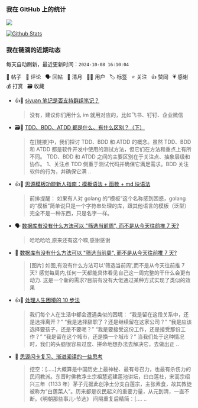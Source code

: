 ### 我在 GitHub 上的统计

<a title="Hits" target="_blank" href="https://github.com/Crowds21/Crowds21"><img src="https://hits.b3log.org/crowds21/crowds21.svg"></a>

[![Github Stats](https://github-readme-stats.vercel.app/api?username=crowds21&theme=tokyonight&show_icons=true)](https://github.com/crowds21)

<!--events start -->

### 我在链滴的近期动态

每天自动刷新，最近更新时间：`2024-10-08 16:10:04`

📝 帖子 &nbsp; 💬 评论 &nbsp; 🗣 回帖 &nbsp; 🌙 清月 &nbsp; 👨‍💻 用户 &nbsp; 🏷️ 标签 &nbsp; ⭐️ 关注 &nbsp; 👍 赞同 &nbsp; 💗 感谢 &nbsp; 💰 打赏 &nbsp; 🗃 收藏

* 👍💬 [siyuan 笔记是否支持群组笔记？](https://ld246.com/article/1726710369817/comment/1726711906338#comments)

  > 没有，建议你们用什么 im 就用对应的，比如飞书、钉钉、企业微信
* 🗃📝 [TDD、BDD、ATDD 都是什么、有什么区别？（下）](https://ld246.com/article/1704677904067)

  > 在[链接]中，我们探讨 TDD、BDD 和 ATDD 的概念。虽然 TDD、BDD 和 ATDD 都是软件开发中使用的测试方法，但它们在方法和重点上有所不同。 TDD、BDD 和 ATDD 之间的主要区别在于关注点、抽象层级和协作。 1、关注点 TDD 侧重于测试代码并确保它满足需求。BDD 关注软件的行为，并确保它满 ..
* 👍💬 [思源模板功能新人指南：模板语法 + 函数 + md 块语法](https://ld246.com/article/1715065433237/comment/1715069966494#comments)

  > 前排提醒： 如果有人对 golang 的“模板”这个名称感到困惑，golang 的“模板”简单说只是一个字符串处理的库，跟其他语言的模板（泛型）完全不是一种东西，只是名字一样。
* 🗣 [数据库有没有什么方法可以 "筛选当前周", 而不是从今天往前推 7 天?](https://ld246.com/article/1725154228816/comment/1725171849674#comments)

  > 哈哈哈哈,原来还有这个嘛,感谢感谢
* 📝 [数据库有没有什么方法可以 "筛选当前周", 而不是从今天往前推 7 天?](https://ld246.com/article/1725154228816)

  > [图片] 如图,有没有什么方法可以'筛选当前周',而不是从今天往前推 7 天? 感觉每周内,任何一天都能具体看见自己这一周完整的干什么会更有动力. 这是一个新的需求?目前有没有大佬通过某种方式实现了类似的效果
* 👍📝 [处理人生困境的 10 步法](https://ld246.com/article/1723079213901)

  > 我们每个人在生活中都会遭遇类似的困境： “我是留在这段关系中，还是选择离开？” “我是选择辞职了？还是继续留在这家公司？” “我是应该选择要孩子，还是不要呢？” “我是要接受这份工作，还是接受那份工作？” “我是留在这个城市，还是换一个城市？” 当我们处于这种情况时，我们的头脑很容易过度、拼命地想办法去解决它，去做出正 ..
* 💬 [思源闪卡复习、渐进阅读的一些思考](https://ld246.com/article/1718977610599/comment/1719553048703#comments)

  > 挖空：[.....]大概算是中国历史上最神秘、最有号召力，也最有杀伤力的民间教派。东晋时佛教净土宗祖慧远建莲池讲坛，曰白莲社，宋高宗绍兴三年（1133 年）茅子元据此创净土分支白莲宗，主张素食，故其教徒被称为“白莲菜人”。历来都是农民起义的重要力量，从元到清，一直不断。《明朝那些事儿-节选》 间隔重复后精简：[.... ..


<!--events end -->
